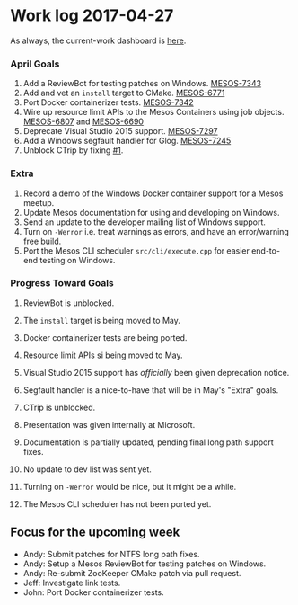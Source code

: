 # Work log 2017-04-27

As always, the current-work dashboard is [here](https://issues.apache.org/jira/secure/Dashboard.jspa?selectPageId=12327654#).

### April Goals

1. Add a ReviewBot for testing patches on Windows. [MESOS-7343](https://issues.apache.org/jira/browse/MESOS-7343)
1. Add and vet an `install` target to CMake. [MESOS-6771](https://issues.apache.org/jira/browse/MESOS-6771)
1. Port Docker containerizer tests. [MESOS-7342](https://issues.apache.org/jira/browse/MESOS-7342)
1. Wire up resource limit APIs to the Mesos Containers using job objects. [MESOS-6807](https://issues.apache.org/jira/browse/MESOS-6807) and [MESOS-6690](https://issues.apache.org/jira/browse/MESOS-6690)
1. Deprecate Visual Studio 2015 support. [MESOS-7297](https://issues.apache.org/jira/browse/MESOS-7297)
1. Add a Windows segfault handler for Glog. [MESOS-7245](https://issues.apache.org/jira/browse/MESOS-7245)
1. Unblock CTrip by fixing [#1](https://github.com/Microsoft/mesos-log/issues/1).

### Extra

1. Record a demo of the Windows Docker container support for a Mesos meetup.
1. Update Mesos documentation for using and developing on Windows.
1. Send an update to the developer mailing list of Windows support.
1. Turn on `-Werror` i.e. treat warnings as errors, and have an error/warning free build.
1. Port the Mesos CLI scheduler `src/cli/execute.cpp` for easier end-to-end testing on Windows.

### Progress Toward Goals

1. ReviewBot is unblocked.
1. The `install` target is being moved to May.
1. Docker containerizer tests are being ported.
1. Resource limit APIs si being moved to May.
1. Visual Studio 2015 support has _officially_ been given deprecation notice.
1. Segfault handler is a nice-to-have that will be in May's "Extra" goals.
1. CTrip is unblocked.

1. Presentation was given internally at Microsoft.
1. Documentation is partially updated, pending final long path support fixes.
1. No update to dev list was sent yet.
1. Turning on `-Werror` would be nice, but it might be a while.
1. The Mesos CLI scheduler has not been ported yet.

## Focus for the upcoming week

* Andy: Submit patches for NTFS long path fixes.
* Andy: Setup a Mesos ReviewBot for testing patches on Windows.
* Andy: Re-submit ZooKeeper CMake patch via pull request.
* Jeff: Investigate  link tests.
* John: Port Docker containerizer tests.
